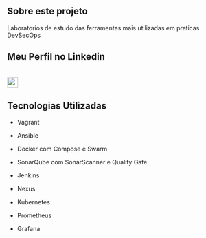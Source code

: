 ## Sobre este projeto 
Laboratorios de estudo das ferramentas mais utilizadas em praticas DevSecOps

## Meu Perfil no Linkedin
<br/>
<a href="https://www.linkedin.com/in/alan-victor-222617205/">
    <img src="https://img.shields.io/badge/linkedin-%230077B5.svg?&style=for-the-badge&logo=linkedin&logoColor=white" height="25"/>
  </a>
</div>
<br/>

## Tecnologias Utilizadas
 - Vagrant 

 
 - Ansible


 - Docker com Compose e Swarm


 - SonarQube com SonarScanner e Quality Gate 


 - Jenkins


 - Nexus


 - Kubernetes


 - Prometheus


 - Grafana


